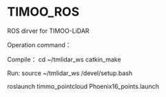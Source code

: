 # TIMOO_ROS
ROS dirver for TIMOO-LiDAR

Operation command：

Compile：
cd ~/tmlidar_ws
catkin_make

Run:
source ~/tmlidar_ws /devel/setup.bash

roslaunch timmo_pointcloud Phoenix16_points.launch
